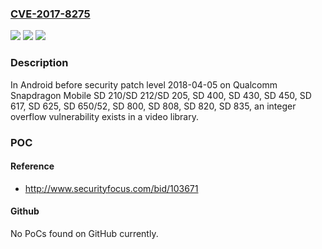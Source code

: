 ### [CVE-2017-8275](https://cve.mitre.org/cgi-bin/cvename.cgi?name=CVE-2017-8275)
![](https://img.shields.io/static/v1?label=Product&message=Snapdragon%20Mobile&color=blue)
![](https://img.shields.io/static/v1?label=Version&message=n%2Fa&color=blue)
![](https://img.shields.io/static/v1?label=Vulnerability&message=Integer%20Overflow%20or%20Wraparound%20in%20Video&color=brighgreen)

### Description

In Android before security patch level 2018-04-05 on Qualcomm Snapdragon Mobile SD 210/SD 212/SD 205, SD 400, SD 430, SD 450, SD 617, SD 625, SD 650/52, SD 800, SD 808, SD 820, SD 835, an integer overflow vulnerability exists in a video library.

### POC

#### Reference
- http://www.securityfocus.com/bid/103671

#### Github
No PoCs found on GitHub currently.

